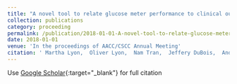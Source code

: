 ```yaml
---
title: "A novel tool to relate glucose meter performance to clinical outcome: The Insulin Dose Error Assessment (IDEA) grid"
collection: publications
category: proceeding
permalink: /publication/2018-01-01-A-novel-tool-to-relate-glucose-meter-performance-to-clinical-outcome-The-Insulin-Dose-Error-Assessment-IDEA-grid
date: 2018-01-01
venue: 'In the proceedings of AACC/CSCC Annual Meeting'
citation: ' Martha Lyon,  Oliver Lyon,  Nam Tran,  Jeffery DuBois,  Andrew Lyon, &quot;A novel tool to relate glucose meter performance to clinical outcome: The Insulin Dose Error Assessment (IDEA) grid.&quot; In the proceedings of AACC/CSCC Annual Meeting, 2018.'
---
```

Use [Google Scholar](https://scholar.google.com/scholar?q=A+novel+tool+to+relate+glucose+meter+performance+to+clinical+outcome:+The+Insulin+Dose+Error+Assessment+(IDEA)+grid){:target="_blank"} for full citation